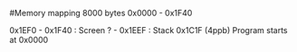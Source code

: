#Memory mapping
8000 bytes
0x0000 - 0x1F40

0x1EF0 - 0x1F40 : Screen
?      - 0x1EEF : Stack
         0x1C1F (4ppb)
Program starts at 0x0000
